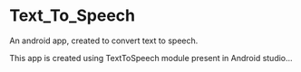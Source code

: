 # Text_To_Speech
An android app, created to convert text to speech.

This app is created using TextToSpeech module present in Android studio...
